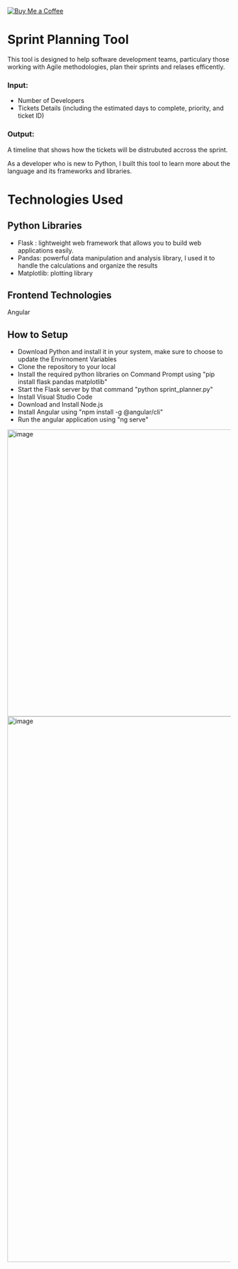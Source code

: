 [![Buy Me a Coffee](https://img.shields.io/badge/Buy%20Me%20A%20Coffee-%E2%98%95%EF%B8%8F-orange)](https://www.buymeacoffee.com/hodaeldawy)

# Sprint Planning Tool
This tool is designed to help software development teams, particulary those working with Agile methodologies, plan their sprints and relases efficently.


### Input:
- Number of Developers
- Tickets Details (including the estimated days to complete, priority, and ticket ID)

### Output:

A timeline that shows how the tickets will be distrubuted accross the sprint.

As a developer who is new to Python, I built this tool to learn more about the language and its frameworks and libraries.


# Technologies Used

## Python Libraries

* Flask : lightweight web framework that allows you to build web applications easily.
* Pandas: powerful data manipulation and analysis library, I used it to handle the calculations and organize the results
* Matplotlib: plotting library

## Frontend Technologies

Angular

## How to Setup

- Download Python and install it in your system, make sure to choose to update the Envirnoment Variables
- Clone the repository to your local
- Install the required python libraries on Command Prompt using "pip install flask pandas matplotlib"
- Start the Flask server by that command "python sprint_planner.py"
- Install Visual Studio Code 
- Download and Install Node.js
- Install Angular using "npm install -g @angular/cli"
- Run the angular application using "ng serve"

<img width="647" alt="image" src="https://github.com/user-attachments/assets/e74e0d93-55f3-41dd-ae21-fec71046a4ed">

<img width="1230" alt="image" src="https://github.com/user-attachments/assets/07ef9822-22e9-49b8-a195-faf78e7d5356">




